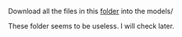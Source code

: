 Download all the files in this [folder](https://drive.google.com/drive/folders/1Y-iz68CoEYV0bwCiq3470NG7UTP0R0VD?usp=sharing) into the models/

These folder seems to be useless. I will check later.

